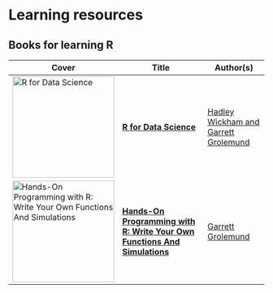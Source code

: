 # Learning resources

## Books for learning R

Cover | Title | Author(s)
---|---|---
<a href="https://amzn.to/36JaD1a"><img src="https://images-na.ssl-images-amazon.com/images/I/51Vfk-LxgML._SX331_BO1,204,203,200_.jpg" alt="R for Data Science" width="200" /></a> | [**R for Data Science**](https://amzn.to/36JaD1a) | [Hadley Wickham and Garrett Grolemund](https://amzn.to/36JaD1a)
<a href="https://amzn.to/2Fumzbm"><img src="https://images-na.ssl-images-amazon.com/images/I/51a8ggx6wnL._SX379_BO1,204,203,200_.jpg" alt="Hands-On Programming with R: Write Your Own Functions And Simulations" width="200" /></a> | [**Hands-On Programming with R: Write Your Own Functions And Simulations**](https://amzn.to/2Fumzbm) | [Garrett Grolemund](https://amzn.to/2Fumzbm)

